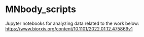 # MNbody_scripts

Jupyter notebooks for analyzing data related to the work below:
https://www.biorxiv.org/content/10.1101/2022.01.12.475869v1
